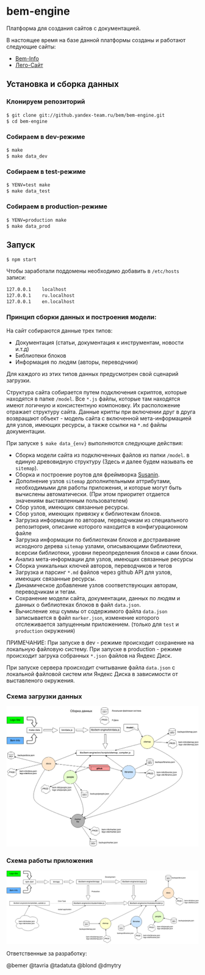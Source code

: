 bem-engine
========

Платформа для создания сайтов с документацией.

В настоящее время на базе данной платформы созданы и работают следующие сайты:

* [Bem-Info](http://bem.info)
* [Лего-Сайт](http://lego.yandex-team.ru)

Установка и сборка данных
------

### Клонируем репозиторий
```
$ git clone git://github.yandex-team.ru/bem/bem-engine.git
$ cd bem-engine
```

### Собираем в dev-режиме
```
$ make
$ make data_dev
```

### Собираем в test-режиме
```
$ YENV=test make
$ make data_test
```

### Собираем в production-режиме
```
$ YENV=production make
$ make data_prod
```

Запуск
------

```
$ npm start
```

Чтобы заработали поддомены необходимо добавить в `/etc/hosts` записи:

```
127.0.0.1    localhost
127.0.0.1    ru.localhost
127.0.0.1    en.localhost
```

### Принцип сборки данных и построения модели:

На сайт собираются данные трех типов:

* Документация (статьи, документация к инструментам, новости и.т.д)
* Библиотеки блоков
* Информация по людям (авторы, переводчики)

Для каждого из этих типов данных предусмотрен свой сценарий загрузки.

Структура сайта собирается путем подключения скриптов, которые находятся в папке `/model`. Все
`*.js` файлы, которые там находятся имеют логичную и консистентную компоновку. Их расположение отражает структуру сайта.
Данные крипты при включении друг в друга возвращают объект - модель сайта с включенной мета-информацией для узлов,
имеющих ресурсы, а также ссылки на `*.md` файлы документации.

При запуске `$ make data_{env}` выполняются следующие действия:

* Сборка модели сайта из подключенных файлов из папки `/model`.
в единую древовидную структуру (Здесь и далее будем называть ее `sitemap`).
* Сборка и построение роутов для фреймворка [Susanin](https://github.com/nodules/susanin).
* Дополнение узлов `sitemap` дополнительными аттрибутами, необходимыми для работы приложения, и которые
могут быть вычислены автоматически. (При этом приоритет отдается значениям выставленным пользователем)
* Сбор узлов, имеющих связанные ресурсы.
* Сбор узлов, имеющих привязку к библиотекам блоков.
* Загрузка информации по авторам, перводчикам из специального репозитория, описание которого находится в конфигурационном файле
* Загрузка информации по библиотекам блоков и достраивание исходного дерева `sitemap` узлами, описывающими
библиотеки, всерсии библиотеки, уровни переопределения блоков и сами блоки.
* Анализ мета-информации для узлов, имеющих связанные ресурсы
* Сборка уникальных ключей авторов, переводчиков и тегов
* Загрузка и парсинг `*.md` файлов через github API для узлов, имеющих связанные ресурсы.
* Динамическое добавление узлов соответствующих авторам, переводчикам и тегам.
* Сохранение модели сайта, документации, данных по людям и данных о библиотеках блоков в файл `data.json`.
* Вычисление хеш суммы от содержимого файла `data.json` записывается в файл `marker.json`,
изменение которого отслеживается запущенным приложением. (только для `test` и `production` окружения)

ПРИМЕЧАНИЕ: При запуске в dev - режиме происходит сохранение на локальную файловую систему.
При запуске в production - режиме происходит загрука собранных `*.json` файлов на Яндекс Диск.

При запуске сервера происходит считывание файла `data.json` с локальной файловой систем
или Яндекс Диска в зависимости от выставленого окружения.

### Схема загрузки данных

![Схема загрузки данных](docs/make_data.png?raw=true)

### Схема работы приложения

![Схема работы приложения](docs/application_initialization.png?raw=true)

Ответственные за разработку:

@bemer
@tavria
@tadatuta
@blond
@dmytry